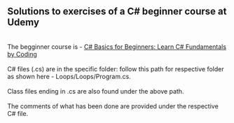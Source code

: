 ## Solutions to exercises of a C# beginner course at Udemy ## 
<br> The begginner course is - [C# Basics for Beginners: Learn C# Fundamentals by Coding](https://www.udemy.com/course/csharp-tutorial-for-beginners/learn/lecture/3684166?start=15#overview) </br>
<br> C# files (.cs) are in the specific folder: follow this path for respective folder as shown here - Loops/Loops/Program.cs. </br>
 <br> Class files ending in .cs are also found under the above path. </br>
 <br> The comments of what has been done are provided under the respective C# file. </br>
